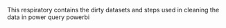 This respiratory contains the dirty datasets and steps used in cleaning the data in power query powerbi
